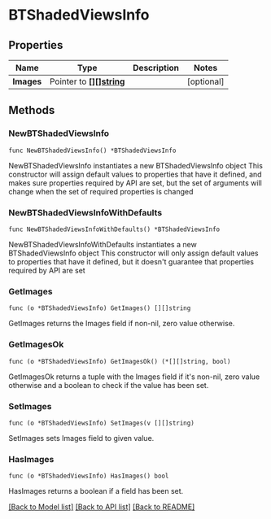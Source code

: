 # BTShadedViewsInfo

## Properties

Name | Type | Description | Notes
------------ | ------------- | ------------- | -------------
**Images** | Pointer to [**[][]string**](array.md) |  | [optional] 

## Methods

### NewBTShadedViewsInfo

`func NewBTShadedViewsInfo() *BTShadedViewsInfo`

NewBTShadedViewsInfo instantiates a new BTShadedViewsInfo object
This constructor will assign default values to properties that have it defined,
and makes sure properties required by API are set, but the set of arguments
will change when the set of required properties is changed

### NewBTShadedViewsInfoWithDefaults

`func NewBTShadedViewsInfoWithDefaults() *BTShadedViewsInfo`

NewBTShadedViewsInfoWithDefaults instantiates a new BTShadedViewsInfo object
This constructor will only assign default values to properties that have it defined,
but it doesn't guarantee that properties required by API are set

### GetImages

`func (o *BTShadedViewsInfo) GetImages() [][]string`

GetImages returns the Images field if non-nil, zero value otherwise.

### GetImagesOk

`func (o *BTShadedViewsInfo) GetImagesOk() (*[][]string, bool)`

GetImagesOk returns a tuple with the Images field if it's non-nil, zero value otherwise
and a boolean to check if the value has been set.

### SetImages

`func (o *BTShadedViewsInfo) SetImages(v [][]string)`

SetImages sets Images field to given value.

### HasImages

`func (o *BTShadedViewsInfo) HasImages() bool`

HasImages returns a boolean if a field has been set.


[[Back to Model list]](../README.md#documentation-for-models) [[Back to API list]](../README.md#documentation-for-api-endpoints) [[Back to README]](../README.md)


